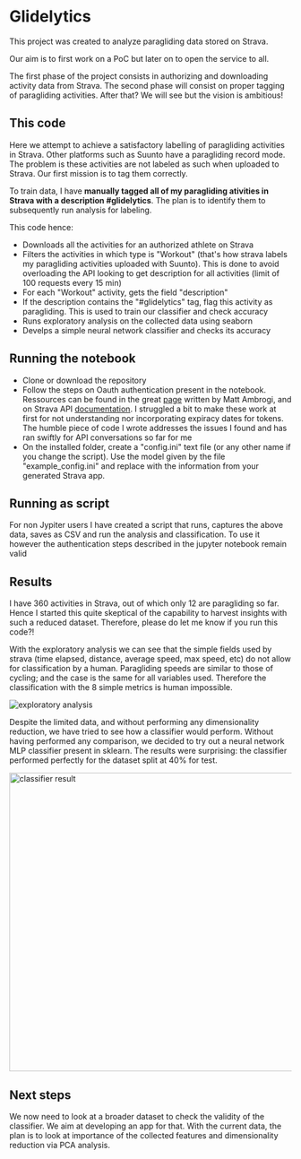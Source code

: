 # Glidelytics
This project was created to analyze paragliding data stored on Strava.

Our aim is to first work on a PoC but later on to open the service to all.

The first phase of the project consists in authorizing and downloading activity data from Strava. The second phase will consist on proper tagging of paragliding activities. After that? We will see but the vision is ambitious!

## This code
Here we attempt to achieve a satisfactory labelling of paragliding activities in Strava. Other platforms such as Suunto have a paragliding record mode. The problem is these activities are not labeled as such when uploaded to Strava. Our first mission is to tag them correctly.

To train data, I have <b>manually tagged all of my paragliding ativities in Strava with a description #glidelytics</b>. The plan is to identify them to subsequently run analysis for labeling.

This code hence:
- Downloads all the activities for an authorized athlete on Strava
- Filters the activities in which type is "Workout" (that's how strava labels my paragliding activities uploaded with Suunto). This is done to avoid overloading the API looking to get description for all activities (limit of 100 requests every 15 min)
- For each "Workout" activity, gets the field "description"
- If the description contains the "#glidelytics" tag, flag this activity as paragliding. This is used to train our classifier and check accuracy
- Runs exploratory analysis on the collected data using seaborn
- Develps a simple neural network classifier and checks its accuracy

## Running the notebook
- Clone or download the repository
- Follow the steps on Oauth authentication present in the notebook. Ressources can be found in the great [page](https://towardsdatascience.com/using-the-strava-api-and-pandas-to-explore-your-activity-data-d94901d9bfde) written by Matt Ambrogi, and on Strava API [documentation](https://developers.strava.com/docs/authentication/). I struggled a bit to make these work at first for not understanding nor incorporating expiracy dates for tokens. The humble piece of code I wrote addresses the issues I found and has ran swiftly for API conversations so far for me
- On the installed folder, create a "config.ini" text file (or any other name if you change the script). Use the model given by the file "example_config.ini" and replace with the information from your generated Strava app.

## Running as script
For non Jypiter users I have created a script that runs, captures the above data, saves as CSV and run the analysis and classification. To use it however the authentication steps described in the jupyter notebook remain valid

## Results
I have 360 activities in Strava, out of which only 12 are paragliding so far. Hence I started this quite skeptical of the capability to harvest insights with such a reduced dataset. Therefore, please do let me know if you run this code?!

With the exploratory analysis we can see that the simple fields used by strava (time elapsed, distance, average speed, max speed, etc) do not allow for classification by a human. Paragliding speeds are similar to those of cycling; and the case is the same for all variables used. Therefore the classification with the 8 simple metrics is human impossible.

![exploratory analysis](https://user-images.githubusercontent.com/28501381/161739375-a55ab513-49fe-4c70-8f55-fa99a58a0a76.png)

Despite the limited data, and without performing any dimensionality reduction, we have tried to see how a classifier would perform. Without having performed any comparison, we decided to try out a neural network MLP classifier present in sklearn.
The results were surprising: the classifier performed perfectly for the dataset split at 40% for test.

<img width="533" alt="classifier result" src="https://user-images.githubusercontent.com/28501381/161739847-337b374d-a68f-4094-add3-95836303ab04.png">

## Next steps
We now need to look at a broader dataset to check the validity of the classifier. We aim at developing an app for that.
With the current data, the plan is to look at importance of the collected features and dimensionality reduction via PCA analysis.
